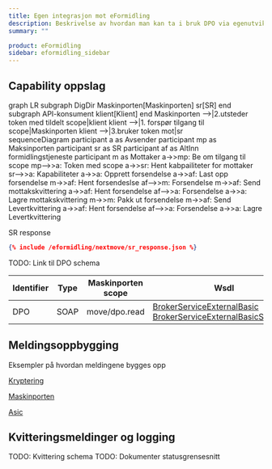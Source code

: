 ```yaml
---
title: Egen integrasjon mot eFormidling
description: Beskrivelse av hvordan man kan ta i bruk DPO via egenutviklet kode
summary: ""

product: eFormidling
sidebar: eformidling_sidebar
---
```


## Capability oppslag

<div class="mermaid">
graph LR 
  subgraph DigDir  
    Maskinporten[Maskinporten]
    sr[SR]
  end
  subgraph API-konsument
     klient[Klient]
  end
  Maskinporten -->|2.utsteder token med tildelt scope|klient
  klient -->|1. forspør tilgang til scope|Maskinporten
  klient -->|3.bruker token mot|sr
</div>

<div class="mermaid">
sequenceDiagram
    participant a as Avsender
    participant mp as Maksinporten
    participant sr as SR
    participant af as AltInn <br> formidlingstjeneste
    participant m as Mottaker
    a->>mp: Be om tilgang til scope
    mp-->>a: Token med scope
    a->>sr: Hent kabpailiteter for mottaker
    sr-->>a: Kapabiliteter
    a->>a: Opprett forsendelse
    a->>af: Last opp forsendelse
    m->>af: Hent forsendeslse
    af-->>m: Forsendelse
    m->>af: Send mottakskvittering
    a->>af: Hent forsendelse
    af-->>a: Forsendelse 
    a->>a: Lagre mottakskvittering
    m->>m: Pakk ut forsendelse
    m->>af: Send Levertkvittering
    a->>af: Hent forsendelse
    af-->>a: Forsendelse
    a->>a: Lagre Levertkvittering
<div>

SR response
```json
{% include /eformidling/nextmove/sr_response.json %}
```

TODO: Link til DPO schema




| Identifier | Type        | Maskinporten scope  | Wsdl| Tjenestebeskrivelse |
| -----------|-------------|---------------------|-----|---------------------|
| DPO        | SOAP        | move/dpo.read       | [BrokerServiceExternalBasic](https://www.altinn.no/ServiceEngineExternal/BrokerServiceExternalBasic.svc?wsdl) <br> [BrokerServiceExternalBasicStreamed](https://www.altinn.no/ServiceEngineExternal/BrokerServiceExternalBasicStreamed.svc?wsdl) |[Brokerservice dokumentasjon](https://altinn.github.io/docs/api/soap/grensesnitt/#brokerservice-formidlingstjenester-ws) |
 		

## Meldingsoppbygging

Eksempler på hvordan meldingene bygges opp

[Kryptering](https://github.com/difi/move-integrasjonspunkt/blob/master/dokumentpakking/src/main/java/no/difi/meldingsutveksling/dokumentpakking/service/CmsUtil.java)


[Maskinporten](https://github.com/difi/move-integrasjonspunkt/blob/master/security/src/main/java/no/difi/meldingsutveksling/auth/OidcTokenClient.java)


[Asic](https://github.com/difi/move-integrasjonspunkt/blob/master/integrasjonspunkt/src/main/java/no/difi/meldingsutveksling/nextmove/AsicHandler.java)


## Kvitteringsmeldinger og logging

TODO: Kvittering schema
TODO: Dokumenter statusgrensesnitt
